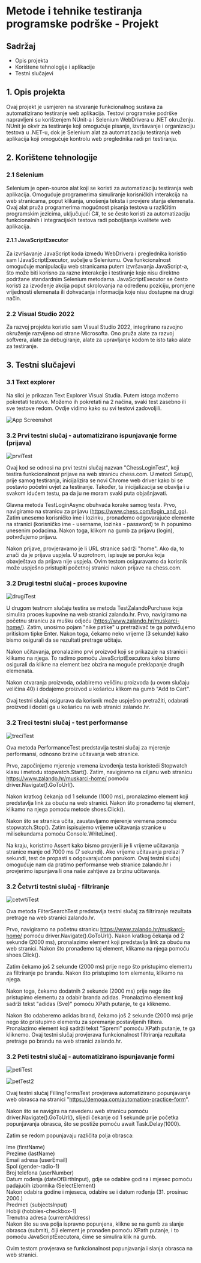 
# Metode i tehnike testiranja programske podrške - Projekt

## Sadržaj

- Opis projekta
- Korištene tehnologije i aplikacije
- Testni slučajevi

## 1. Opis projekta

Ovaj projekt je usmjeren na stvaranje funkcionalnog sustava za automatizirano testiranje web aplikacija. Testovi programske podrške napravljeni su korištenjem NUnit-a i Selenium WebDrivera u .NET okruženju. NUnit je okvir za testiranje koji omogućuje pisanje, izvršavanje i organizaciju testova u .NET-u, dok je Selenium alat za automatizaciju testiranja web aplikacija koji omogućuje kontrolu web preglednika radi pri testiranju.

## 2. Korištene tehnologije

### 2.1 Selenium 

Selenium je open-source alat koji se koristi za automatizaciju testiranja web aplikacija. Omogućuje programerima simuliranje korisničkih interakcija na web stranicama, poput klikanja, unošenja teksta i provjere stanja elemenata. Ovaj alat pruža programerima mogućnost pisanja testova u različitim programskim jezicima, uključujući C#, te se često koristi za automatizaciju funkcionalnih i integracijskih testova radi poboljšanja kvalitete web aplikacija.

#### 2.1.1 JavaScriptExecutor
Za izvršavanje JavaScript koda između WebDrivera i preglednika koristio sam IJavaScriptExecutor, sučelje u Seleniumu. Ova funkcionalnost omogućuje manipulaciju web stranicama putem izvršavanja JavaScript-a, što može biti korisno za razne interakcije i testiranje koje nisu direktno podržane standardnim Selenium metodama. JavaScriptExecutor se često koristi za izvođenje akcija poput skrolovanja na određenu poziciju, promjene vrijednosti elemenata ili dohvaćanja informacija koje nisu dostupne na drugi način.

### 2.2 Visual Studio 2022
Za razvoj projekta koristio sam Visual Studio 2022, integrirano razvojno okruženje razvijeno od strane Microsofta. Ono pruža alate za razvoj softvera, alate za debugiranje, alate za upravljanje kodom te isto tako alate za testiranje. 

## 3. Testni slučajevi


### 3.1 Text explorer

Na slici je prikazan Text Explorer Visual Studia. Putem istoga možemo pokretati testove. Možemo ih pokretati na 2 načina, svaki test zasebno ili sve testove redom. Ovdje vidimo kako su svi testovi zadovoljili.

![App Screenshot](https://i.postimg.cc/8zN5JMwx/dokaz-testiranja.jpg)




### 3.2 Prvi testni slučaj - automatizirano ispunjavanje forme (prijava)

![prviTest](https://i.postimg.cc/wj2BhMGM/test1.jpg)

Ovaj kod se odnosi na prvi testni slučaj nazvan "ChessLoginTest", koji testira funkcionalnost prijave na web stranicu chess.com. U metodi Setup(), prije samog testiranja, inicijalizira se novi Chrome web driver kako bi se postavio početni uvjet za testiranje. Također, ta inicijalizacija se obavlja i u svakom idućem testu, pa da ju ne moram svaki puta objašnjavati.

Glavna metoda TestLoginAsync obuhvaća korake samog testa. Prvo, navigiramo na stranicu za prijavu (https://www.chess.com/login_and_go). Zatim unesemo korisničko ime i lozinku, pronađemo odgovarajuće elemente na stranici (korisničko ime - username, lozinka - password) te ih popunimo unesenim podacima. Nakon toga, klikom na gumb za prijavu (login), potvrđujemo prijavu.

Nakon prijave, provjeravamo je li URL stranice sadrži "home". Ako da, to znači da je prijava uspjela. U suprotnom, ispisuje se poruka koja obavještava da prijava nije uspjela.
Ovim testom osiguravamo da korisnik može uspješno pristupiti početnoj stranici nakon prijave na chess.com.
### 3.2 Drugi testni slučaj - proces kupovine

![drugiTest](https://i.postimg.cc/cCfx6L3s/test2.jpg)

U drugom testnom slučaju testira se metoda TestZalandoPurchase koja simulira proces kupovine na web stranici zalando.hr.
Prvo, navigiramo na početnu stranicu za mušku odjeću (https://www.zalando.hr/muskarci-home/). Zatim, unosimo pojam "nike patike" u pretraživač te ga potvrđujemo pritiskom tipke Enter. Nakon toga, čekamo neko vrijeme (3 sekunde) kako bismo osigurali da se rezultati pretrage učitaju.

Nakon učitavanja, pronalazimo prvi proizvod koji se prikazuje na stranici i klikamo na njega. To radimo pomoću JavaScriptExecutora kako bismo osigurali da klikne na element bez obzira na moguće preklapanje drugih elemenata.

Nakon otvaranja proizvoda, odabiremo veličinu proizvoda (u ovom slučaju veličina 40) i dodajemo proizvod u košaricu klikom na gumb "Add to Cart".

Ovaj testni slučaj osigurava da korisnik može uspješno pretražiti, odabrati proizvod i dodati ga u košaricu na web stranici zalando.hr.
### 3.2 Treci testni slučaj - test performanse

![treciTest](https://i.postimg.cc/Pqq5KHg4/test3.jpg)

Ova metoda PerformanceTest predstavlja testni slučaj za mjerenje performansi, odnosno brzine učitavanja web stranice. 

Prvo, započinjemo mjerenje vremena izvođenja testa koristeći Stopwatch klasu i metodu stopwatch.Start(). Zatim, navigiramo na ciljanu web stranicu https://www.zalando.hr/muskarci-home/ pomoću driver.Navigate().GoToUrl().

Nakon kratkog čekanja od 1 sekunde (1000 ms), pronalazimo element koji predstavlja link za obuću na web stranici. Nakon što pronađemo taj element, klikamo na njega pomoću metode shoes.Click().

Nakon što se stranica učita, zaustavljamo mjerenje vremena pomoću stopwatch.Stop(). Zatim ispisujemo vrijeme učitavanja stranice u milisekundama pomoću Console.WriteLine().

Na kraju, koristimo Assert kako bismo provjerili je li vrijeme učitavanja stranice manje od 7000 ms (7 sekundi). Ako vrijeme učitavanja prelazi 7 sekundi, test će propasti s odgovarajućom porukom.
Ovaj testni slučaj omogućuje nam da pratimo performanse web stranice zalando.hr i provjerimo ispunjava li ona naše zahtjeve za brzinu učitavanja.
### 3.2 Četvrti testni slučaj - filtriranje 

![cetvrtiTest](https://i.postimg.cc/pThXbZX5/test4.jpg)

Ova metoda FilterSearchTest predstavlja testni slučaj za filtriranje rezultata pretrage na web stranici zalando.hr.

Prvo, navigiramo na početnu stranicu https://www.zalando.hr/muskarci-home/ pomoću driver.Navigate().GoToUrl().
Nakon kratkog čekanja od 2 sekunde (2000 ms), pronalazimo element koji predstavlja link za obuću na web stranici. Nakon što pronađemo taj element, klikamo na njega pomoću shoes.Click().

Zatim čekamo još 2 sekunde (2000 ms) prije nego što pristupimo elementu za filtriranje po brandu. Nakon što pristupimo tom elementu, klikamo na njega.

Nakon toga, čekamo dodatnih 2 sekunde (2000 ms) prije nego što pristupimo elementu za odabir branda adidas. Pronalazimo element koji sadrži tekst "adidas (Sve)" pomoću XPath putanje, te ga kliknemo.

Nakon što odaberemo adidas brand, čekamo još 2 sekunde (2000 ms) prije nego što pristupimo elementu za spremanje postavljenih filtera. Pronalazimo element koji sadrži tekst "Spremi" pomoću XPath putanje, te ga kliknemo.
Ovaj testni slučaj provjerava funkcionalnost filtriranja rezultata pretrage po brandu na web stranici zalando.hr.
### 3.2 Peti testni slučaj - automatizirano ispunjavanje formi

![petiTest](https://i.postimg.cc/xCwj0zcx/test5dio1.jpg)

![petTest2](https://i.postimg.cc/rpYFPbcL/test5dio2.jpg)

Ovaj testni slučaj FillingFormsTest provjerava automatizirano popunjavanje web obrasca na stranici "https://demoqa.com/automation-practice-form".

Nakon što se navigira na navedenu web stranicu pomoću driver.Navigate().GoToUrl(), slijedi čekanje od 1 sekunde prije početka popunjavanja obrasca, što se postiže pomoću await Task.Delay(1000).

Zatim se redom popunjavaju različita polja obrasca:

Ime (firstName) <br>
Prezime (lastName)  <br>
Email adresa (userEmail) <br>
Spol (gender-radio-1) <br>
Broj telefona (userNumber) <br>
Datum rođenja (dateOfBirthInput), gdje se odabire godina i mjesec pomoću padajućih izbornika (SelectElement) <br>
Nakon odabira godine i mjeseca, odabire se i datum rođenja (31. prosinac 2000.) <br>
Predmeti (subjectsInput) <br>
Hobiji (hobbies-checkbox-1) <br>
Trenutna adresa (currentAddress) <br>
Nakon što su sva polja ispravno popunjena, klikne se na gumb za slanje obrasca (submit), čiji element je pronađen pomoću XPath putanje, i to pomoću JavaScriptExecutora, čime se simulira klik na gumb.

Ovim testom provjerava se funkcionalnost popunjavanja i slanja obrasca na web stranici.
